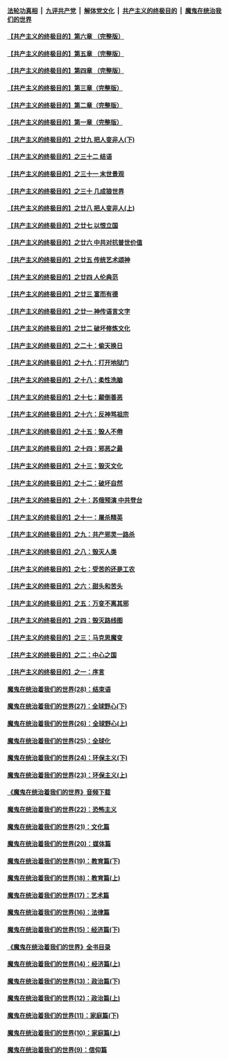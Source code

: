 

####  [法轮功真相](../../../../basic/blob/master/README.md?t=06231502) &nbsp;|&nbsp; [九评共产党](../../../../9ping.md/blob/master/README.md?t=06231502) &nbsp;|&nbsp; [解体党文化](../../../../jtdwh.md/blob/master/README.md?t=06231502)  &nbsp;|&nbsp; [共产主义的终极目的](../../../../gczydzjmd.md/blob/master/README.md?t=06231502) &nbsp;|&nbsp; [魔鬼在统治我们的世界](../../../../mgztzwmdsj.md/blob/master/README.md?t=06231502) 

#### [【共产主义的终极目的】第六章 （完整版）](../pages/nsc422/n11428913.md?t=06231502) 

#### [【共产主义的终极目的】第五章 （完整版）](../pages/nsc422/n11428912.md?t=06231502) 

#### [【共产主义的终极目的】第四章 （完整版）](../pages/nsc422/n11428907.md?t=06231502) 

#### [【共产主义的终极目的】第三章（完整版）](../pages/nsc422/n11428848.md?t=06231502) 

#### [【共产主义的终极目的】第二章（完整版）](../pages/nsc422/n11428831.md?t=06231502) 

#### [【共产主义的终极目的】第一章（完整版）](../pages/nsc422/n11417651.md?t=06231502) 

#### [【共产主义的终极目的】之廿九 把人变非人(下)](../pages/nsc422/n11344140.md?t=06231502) 

#### [【共产主义的终极目的】之三十二 结语](../pages/nsc422/n11360535.md?t=06231502) 

#### [【共产主义的终极目的】之三十一 末世景观](../pages/nsc422/n11351129.md?t=06231502) 

#### [【共产主义的终极目的】之三十 几成狼世界](../pages/nsc422/n11348280.md?t=06231502) 

#### [【共产主义的终极目的】之廿八 把人变非人(上)](../pages/nsc422/n11340492.md?t=06231502) 

#### [【共产主义的终极目的】之廿七 以恨立国](../pages/nsc422/n11336944.md?t=06231502) 

#### [【共产主义的终极目的】之廿六 中共对抗普世价值](../pages/nsc422/n11324785.md?t=06231502) 

#### [【共产主义的终极目的】之廿五 传统艺术颂神](../pages/nsc422/n11296396.md?t=06231502) 

#### [【共产主义的终极目的】之廿四 人伦典范](../pages/nsc422/n11296397.md?t=06231502) 

#### [【共产主义的终极目的】之廿三 富而有德](../pages/nsc422/n11283598.md?t=06231502) 

#### [【共产主义的终极目的】之廿一 神传语言文字](../pages/nsc422/n11263265.md?t=06231502) 

#### [【共产主义的终极目的】之廿二 破坏修炼文化](../pages/nsc422/n11245728.md?t=06231502) 

#### [【共产主义的终极目的】之二十：偷天换日](../pages/nsc422/n11238846.md?t=06231502) 

#### [【共产主义的终极目的】之十九：打开地狱门](../pages/nsc422/n11206376.md?t=06231502) 

#### [【共产主义的终极目的】之十八：柔性洗脑](../pages/nsc422/n11199994.md?t=06231502) 

#### [【共产主义的终极目的】之十七：颠倒善恶](../pages/nsc422/n11179782.md?t=06231502) 

#### [【共产主义的终极目的】之十六：反神骂祖宗](../pages/nsc422/n11166798.md?t=06231502) 

#### [【共产主义的终极目的】之十五：毁人不倦](../pages/nsc422/n11166792.md?t=06231502) 

#### [【共产主义的终极目的】之十四：邪恶之最](../pages/nsc422/n11150249.md?t=06231502) 

#### [【共产主义的终极目的】之十三：毁灭文化](../pages/nsc422/n11135227.md?t=06231502) 

#### [【共产主义的终极目的】之十二：破坏自然](../pages/nsc422/n11135214.md?t=06231502) 

#### [【共产主义的终极目的】之十：苏俄预演 中共登台](../pages/nsc422/n11118424.md?t=06231502) 

#### [【共产主义的终极目的】之十一：屠杀精英](../pages/nsc422/n11118442.md?t=06231502) 

#### [【共产主义的终极目的】之九：共产邪灵一路杀](../pages/nsc422/n11114139.md?t=06231502) 

#### [【共产主义的终极目的】之八：毁灭人类](../pages/nsc422/n11108503.md?t=06231502) 

#### [【共产主义的终极目的】之七：受苦的还是工农](../pages/nsc422/n11101809.md?t=06231502) 

#### [【共产主义的终极目的】之六：甜头和苦头](../pages/nsc422/n11096971.md?t=06231502) 

#### [【共产主义的终极目的】之五：万变不离其邪](../pages/nsc422/n11091285.md?t=06231502) 

#### [【共产主义的终极目的】之四：毁灭路线图](../pages/nsc422/n11086284.md?t=06231502) 

#### [【共产主义的终极目的】之三：马克思魔变](../pages/nsc422/n11061941.md?t=06231502) 

#### [【共产主义的终极目的】之二：中心之国](../pages/nsc422/n11047728.md?t=06231502) 

#### [【共产主义的终极目的】之一：序言](../pages/nsc422/n11086077.md?t=06231502) 

#### [魔鬼在统治着我们的世界(28)：结束语](../pages/nsc422/n10936246.md?t=06231502) 

#### [魔鬼在统治着我们的世界(27)：全球野心(下)](../pages/nsc422/n10928319.md?t=06231502) 

#### [魔鬼在统治着我们的世界(26)：全球野心(上)](../pages/nsc422/n10900318.md?t=06231502) 

#### [魔鬼在统治着我们的世界(25)：全球化](../pages/nsc422/n10788205.md?t=06231502) 

#### [魔鬼在统治着我们的世界(24)：环保主义(下)](../pages/nsc422/n10695307.md?t=06231502) 

#### [魔鬼在统治着我们的世界(23)：环保主义(上)](../pages/nsc422/n10688613.md?t=06231502) 

#### [《魔鬼在统治着我们的世界》音频下载](../pages/nsc422/n10635553.md?t=06231502) 

#### [魔鬼在统治着我们的世界(22)：恐怖主义](../pages/nsc422/n10614727.md?t=06231502) 

#### [魔鬼在统治着我们的世界(21)：文化篇](../pages/nsc422/n10597706.md?t=06231502) 

#### [魔鬼在统治着我们的世界(20)：媒体篇](../pages/nsc422/n10586579.md?t=06231502) 

#### [魔鬼在统治着我们的世界(19)：教育篇(下)](../pages/nsc422/n10564808.md?t=06231502) 

#### [魔鬼在统治着我们的世界(18)：教育篇(上)](../pages/nsc422/n10526970.md?t=06231502) 

#### [魔鬼在统治着我们的世界(17)：艺术篇](../pages/nsc422/n10499093.md?t=06231502) 

#### [魔鬼在统治着我们的世界(16)：法律篇](../pages/nsc422/n10485969.md?t=06231502) 

#### [魔鬼在统治着我们的世界(15)：经济篇(下)](../pages/nsc422/n10469975.md?t=06231502) 

#### [《魔鬼在统治着我们的世界》全书目录](../pages/nsc422/n10464261.md?t=06231502) 

#### [魔鬼在统治着我们的世界(14)：经济篇(上)](../pages/nsc422/n10457370.md?t=06231502) 

#### [魔鬼在统治着我们的世界(13)：政治篇(下)](../pages/nsc422/n10448270.md?t=06231502) 

#### [魔鬼在统治着我们的世界(12)：政治篇(上)](../pages/nsc422/n10444576.md?t=06231502) 

#### [魔鬼在统治着我们的世界(11)：家庭篇(下)](../pages/nsc422/n10440961.md?t=06231502) 

#### [魔鬼在统治着我们的世界(10)：家庭篇(上)](../pages/nsc422/n10435448.md?t=06231502) 

#### [魔鬼在统治着我们的世界(9)：信仰篇](../pages/nsc422/n10432159.md?t=06231502) 


